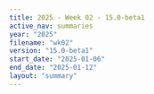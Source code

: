 ```yaml
---
title: 2025 - Week 02 - 15.0-beta1
active_nav: summaries
year: "2025"
filename: "wk02"
version: "15.0-beta1"
start_date: "2025-01-06"
end_date: "2025-01-12"
layout: "summary"
---
```

